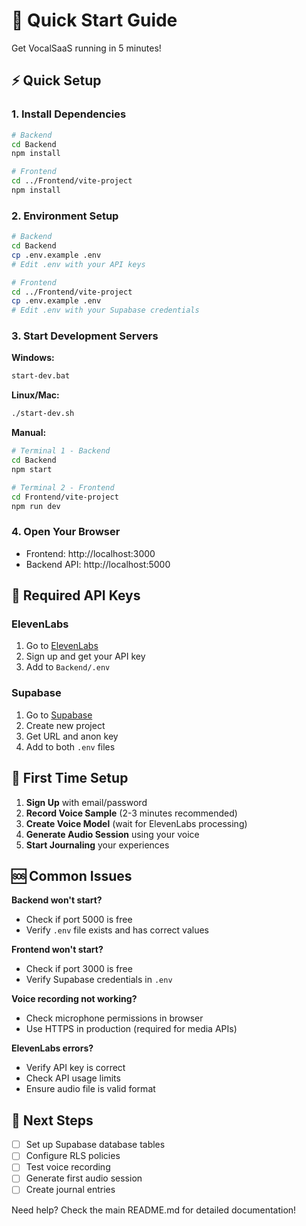 # 🚀 Quick Start Guide

Get VocalSaaS running in 5 minutes!

## ⚡ Quick Setup

### 1. Install Dependencies
```bash
# Backend
cd Backend
npm install

# Frontend  
cd ../Frontend/vite-project
npm install
```

### 2. Environment Setup
```bash
# Backend
cd Backend
cp .env.example .env
# Edit .env with your API keys

# Frontend
cd ../Frontend/vite-project  
cp .env.example .env
# Edit .env with your Supabase credentials
```

### 3. Start Development Servers

**Windows:**
```bash
start-dev.bat
```

**Linux/Mac:**
```bash
./start-dev.sh
```

**Manual:**
```bash
# Terminal 1 - Backend
cd Backend
npm start

# Terminal 2 - Frontend  
cd Frontend/vite-project
npm run dev
```

### 4. Open Your Browser
- Frontend: http://localhost:3000
- Backend API: http://localhost:5000

## 🔑 Required API Keys

### ElevenLabs
1. Go to [ElevenLabs](https://elevenlabs.io/)
2. Sign up and get your API key
3. Add to `Backend/.env`

### Supabase
1. Go to [Supabase](https://supabase.com/)
2. Create new project
3. Get URL and anon key
4. Add to both `.env` files

## 📱 First Time Setup

1. **Sign Up** with email/password
2. **Record Voice Sample** (2-3 minutes recommended)
3. **Create Voice Model** (wait for ElevenLabs processing)
4. **Generate Audio Session** using your voice
5. **Start Journaling** your experiences

## 🆘 Common Issues

**Backend won't start?**
- Check if port 5000 is free
- Verify `.env` file exists and has correct values

**Frontend won't start?**
- Check if port 3000 is free  
- Verify Supabase credentials in `.env`

**Voice recording not working?**
- Check microphone permissions in browser
- Use HTTPS in production (required for media APIs)

**ElevenLabs errors?**
- Verify API key is correct
- Check API usage limits
- Ensure audio file is valid format

## 🎯 Next Steps

- [ ] Set up Supabase database tables
- [ ] Configure RLS policies
- [ ] Test voice recording
- [ ] Generate first audio session
- [ ] Create journal entries

Need help? Check the main README.md for detailed documentation!
